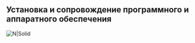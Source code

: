 ## Установка и сопровождение программного и аппаратного обеспечения
![N|Solid](https://ruanekdot.ru/_nw/300/43997915.jpg)
